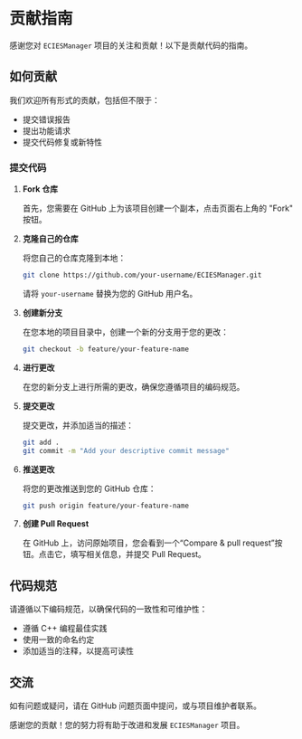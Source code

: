# 贡献指南

感谢您对 `ECIESManager` 项目的关注和贡献！以下是贡献代码的指南。

## 如何贡献

我们欢迎所有形式的贡献，包括但不限于：

- 提交错误报告
- 提出功能请求
- 提交代码修复或新特性

### 提交代码

1. **Fork 仓库**

   首先，您需要在 GitHub 上为该项目创建一个副本，点击页面右上角的 "Fork" 按钮。

2. **克隆自己的仓库**

   将您自己的仓库克隆到本地：

   ```bash
   git clone https://github.com/your-username/ECIESManager.git
   ```

   请将 `your-username` 替换为您的 GitHub 用户名。

3. **创建新分支**

   在您本地的项目目录中，创建一个新的分支用于您的更改：

   ```bash
   git checkout -b feature/your-feature-name
   ```

4. **进行更改**

   在您的新分支上进行所需的更改，确保您遵循项目的编码规范。

5. **提交更改**

   提交更改，并添加适当的描述：

   ```bash
   git add .
   git commit -m "Add your descriptive commit message"
   ```

6. **推送更改**

   将您的更改推送到您的 GitHub 仓库：

   ```bash
   git push origin feature/your-feature-name
   ```

7. **创建 Pull Request**

   在 GitHub 上，访问原始项目，您会看到一个“Compare & pull request”按钮。点击它，填写相关信息，并提交 Pull Request。

## 代码规范

请遵循以下编码规范，以确保代码的一致性和可维护性：

- 遵循 C++ 编程最佳实践
- 使用一致的命名约定
- 添加适当的注释，以提高可读性

## 交流

如有问题或疑问，请在 GitHub 问题页面中提问，或与项目维护者联系。

感谢您的贡献！您的努力将有助于改进和发展 `ECIESManager` 项目。